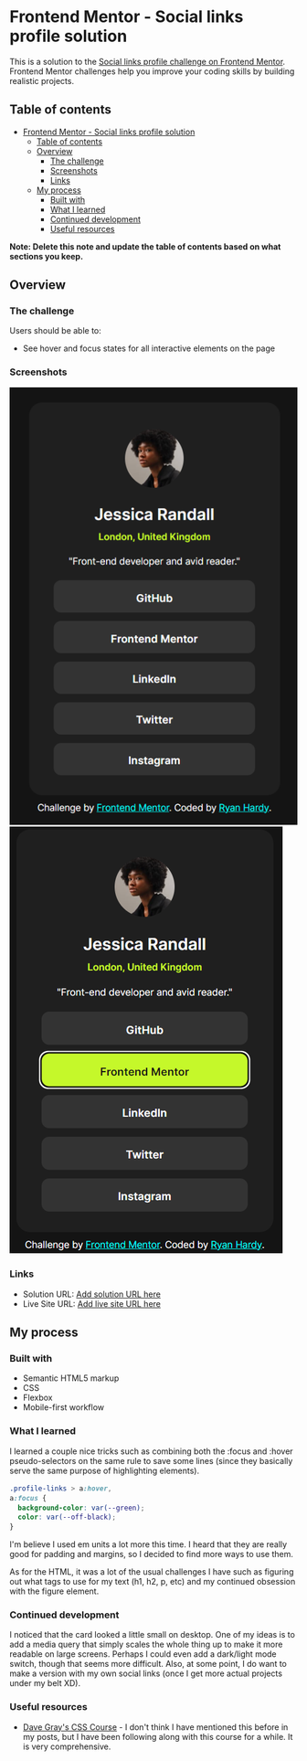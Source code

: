 # Frontend Mentor - Social links profile solution

This is a solution to the [Social links profile challenge on Frontend Mentor](https://www.frontendmentor.io/challenges/social-links-profile-UG32l9m6dQ). Frontend Mentor challenges help you improve your coding skills by building realistic projects. 

## Table of contents

- [Frontend Mentor - Social links profile solution](#frontend-mentor---social-links-profile-solution)
    - [Table of contents](#table-of-contents)
    - [Overview](#overview)
        - [The challenge](#the-challenge)
        - [Screenshots](#screenshots)
        - [Links](#links)
    - [My process](#my-process)
        - [Built with](#built-with)
        - [What I learned](#what-i-learned)
        - [Continued development](#continued-development)
        - [Useful resources](#useful-resources)

**Note: Delete this note and update the table of contents based on what sections you keep.**

## Overview

### The challenge

Users should be able to:

- See hover and focus states for all interactive elements on the page

### Screenshots

![](./screenshot.png)
![](./screenshot-active-states.png)

### Links

- Solution URL: [Add solution URL here](https://your-solution-url.com)
- Live Site URL: [Add live site URL here](https://your-live-site-url.com)

## My process

### Built with

- Semantic HTML5 markup
- CSS
- Flexbox
- Mobile-first workflow

### What I learned

I learned a couple nice tricks such as combining both the :focus and :hover pseudo-selectors on the same rule to save some lines (since they basically serve the same purpose of highlighting elements).
```css
.profile-links > a:hover,
a:focus {
  background-color: var(--green);
  color: var(--off-black);
}
```
I'm believe I used em units a lot more this time. I heard that they are really good for padding and margins, so I decided to find more ways to use them.

As for the HTML, it was a lot of the usual challenges I have such as figuring out what tags to use for my text (h1, h2, p, etc) and my continued obsession with the figure element.


### Continued development

I noticed that the card looked a little small on desktop. One of my ideas is to add a media query that simply scales the whole thing up to make it more readable on large screens. Perhaps I could even add a dark/light mode switch, though that seems more difficult. Also, at some point, I do want to make a version with my own
social links (once I get more actual projects under my belt XD).

### Useful resources

- [Dave Gray's CSS Course](https://www.youtube.com/watch?v=n4R2E7O-Ngo) - I don't think I have mentioned this before in my posts, but I have been following along with this course for a while. It is very comprehensive.


